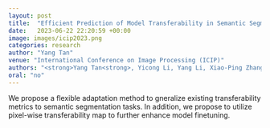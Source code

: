 ```yaml
---
layout: post
title:  "Efficient Prediction of Model Transferability in Semantic Segmentation Tasks"
date:   2023-06-22 22:20:59 +00:00
image: images/icip2023.png
categories: research
author: "Yang Tan"
venue: "International Conference on Image Processing (ICIP)"
authors: "<strong>Yang Tan<strong>, Yicong Li, Yang Li, Xiao-Ping Zhang"
oral: "no"
---
```

We propose a flexible adaptation method to gneralize existing transferability metrics to semantic segmentation tasks. In addition, we propose to utilize pixel-wise transferability map to further enhance model finetuning. 

 
